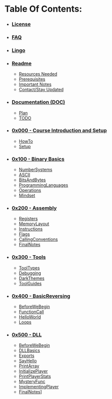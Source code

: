 # Table Of Contents:
* ### [License](LICENSE.md)
* ### [FAQ](FAQ.md)
* ### [Lingo](Lingo.md)
* ### [Readme](README.md)
    * [Resources Needed](README.md#resources)
    * [Prerequisites](README.md#prerequisites)
    * [Important Notes](README.md#importantnotes)
    * [Contact/Stay Updated](README.md#contact)
    
* ### [Documentation (DOC)](DOC)
    * [Plan](DOC/Plan.md)
    * [TODO](DOC/TODO.md)

* ### [0x000 - Course Introduction and Setup](0x000-IntroductionAndSetup)
    * [HowTo](0x000-IntroductionAndSetup/0x001-HowTo.md)
    * [Setup](0x000-IntroductionAndSetup/0x001-Setup.md)
    
* ### [0x100 - Binary Basics](0x100-BinaryBasics)
    * [NumberSystems](0x100-LowLevelBasics/0x101-NumberSystems.md)
    * [ASCII](0x100-LowLevelBasics/0x102-ASCII.md)
    * [BitsAndBytes](0x100-LowLevelBasics/0x103-BitsAndBytes.md)
    * [ProgrammingLanguages](0x100-LowLevelBasics/0x104-ProgrammingLanguages.md)
    * [Operations](0x100-LowLevelBasics/0x105-Operations.md)
    * [Mindset](0x100-LowLevelBasics/0x106-Mindset.md)
    
* ### [0x200 - Assembly](0x200-Assembly)
    * [Registers](0x200-Assembly/0x201-Registers.md)
    * [MemoryLayout](0x200-Assembly/0x202-MemoryLayout.md)
    * [Instructions](0x200-Assembly/0x203-Instructions.md)
    * [Flags](0x200-Assembly/0x204-Flags.md)
    * [CallingConventions](0x200-Assembly/0x205-CallingConventions.md)
    * [FinalNotes](0x200-Assembly/0x206-FinalNotes.md)
  
* ### [0x300 - Tools](0x200-Tools)
    * [ToolTypes](0x300-Tools/0x301-ToolTypes.md)
    * [Debugging](0x300-Tools/0x302-Debugging.md)
    * [DarkThemes](0x300-Tools/0x303-DarkThemes.md)
    * [ToolGuides](0x300-Tools/0x304-ToolGuides.md)
  
* ### [0x400 - BasicReversing](0x400-BasicReversing)
    * [BeforeWeBegin](0x400-BasicReversing/0x401-BeforeWeBegin.md)
    * [FunctionCall](0x400-BasicReversing/0x402-FunctionCall.md)
    * [HelloWorld](0x400-BasicReversing/0x403-HelloWorld.md)
    * [Loops](0x400-BasicReversing/0x404-Loops.md)

* ### [0x500 - DLL](0x500-DLL)
    * [BeforeWeBegin](0x500-BasicReversing/0x501-BeforeWeBegin.md)
    * [DLLBasics](0x500-BasicReversing/0x502-DLLBasics.md)
    * [Exports](0x500-BasicReversing/0x503-DLLBasics.md)
    * [SayHello](0x500-BasicReversing/0x504-SayHello.md)
    * [PrintArray](0x500-BasicReversing/0x505-PrintArray.md)
    * [InitializePlayer](0x500-BasicReversing/0x506-InitializePlayer.md)
    * [PrintPlayerStats](0x500-BasicReversing/0x507-PrintPlayerStats.md)
    * [MysteryFunc](0x500-BasicReversing/0x508-MysteryFunc.md)
    * [ImplementingPlayer](0x500-BasicReversing/0x509-ImplementingPlayer.md)
    * [FinalNotes](0x500-BasicReversing/0x510-FinalNotes.md)]